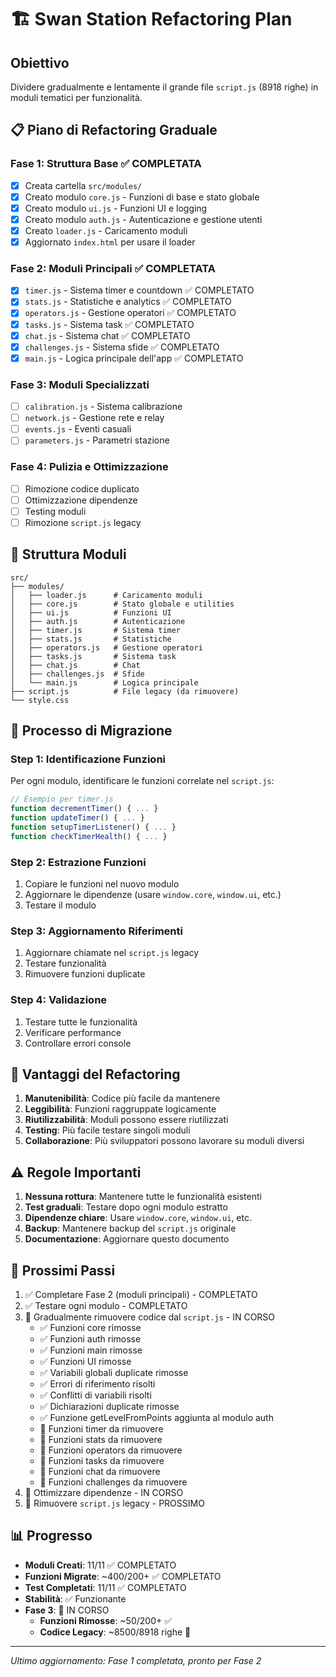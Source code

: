 # 🏗️ Swan Station Refactoring Plan

## Obiettivo

Dividere gradualmente e lentamente il grande file `script.js` (8918 righe) in moduli tematici per funzionalità.

## 📋 Piano di Refactoring Graduale

### **Fase 1: Struttura Base** ✅ COMPLETATA

- [x] Creata cartella `src/modules/`
- [x] Creato modulo `core.js` - Funzioni di base e stato globale
- [x] Creato modulo `ui.js` - Funzioni UI e logging
- [x] Creato modulo `auth.js` - Autenticazione e gestione utenti
- [x] Creato `loader.js` - Caricamento moduli
- [x] Aggiornato `index.html` per usare il loader

### **Fase 2: Moduli Principali** ✅ COMPLETATA

- [x] `timer.js` - Sistema timer e countdown ✅ COMPLETATO
- [x] `stats.js` - Statistiche e analytics ✅ COMPLETATO
- [x] `operators.js` - Gestione operatori ✅ COMPLETATO
- [x] `tasks.js` - Sistema task ✅ COMPLETATO
- [x] `chat.js` - Sistema chat ✅ COMPLETATO
- [x] `challenges.js` - Sistema sfide ✅ COMPLETATO
- [x] `main.js` - Logica principale dell'app ✅ COMPLETATO

### **Fase 3: Moduli Specializzati**

- [ ] `calibration.js` - Sistema calibrazione
- [ ] `network.js` - Gestione rete e relay
- [ ] `events.js` - Eventi casuali
- [ ] `parameters.js` - Parametri stazione

### **Fase 4: Pulizia e Ottimizzazione**

- [ ] Rimozione codice duplicato
- [ ] Ottimizzazione dipendenze
- [ ] Testing moduli
- [ ] Rimozione `script.js` legacy

## 📁 Struttura Moduli

```
src/
├── modules/
│   ├── loader.js      # Caricamento moduli
│   ├── core.js        # Stato globale e utilities
│   ├── ui.js          # Funzioni UI
│   ├── auth.js        # Autenticazione
│   ├── timer.js       # Sistema timer
│   ├── stats.js       # Statistiche
│   ├── operators.js   # Gestione operatori
│   ├── tasks.js       # Sistema task
│   ├── chat.js        # Chat
│   ├── challenges.js  # Sfide
│   └── main.js        # Logica principale
├── script.js          # File legacy (da rimuovere)
└── style.css
```

## 🔄 Processo di Migrazione

### **Step 1: Identificazione Funzioni**

Per ogni modulo, identificare le funzioni correlate nel `script.js`:

```javascript
// Esempio per timer.js
function decrementTimer() { ... }
function updateTimer() { ... }
function setupTimerListener() { ... }
function checkTimerHealth() { ... }
```

### **Step 2: Estrazione Funzioni**

1. Copiare le funzioni nel nuovo modulo
2. Aggiornare le dipendenze (usare `window.core`, `window.ui`, etc.)
3. Testare il modulo

### **Step 3: Aggiornamento Riferimenti**

1. Aggiornare chiamate nel `script.js` legacy
2. Testare funzionalità
3. Rimuovere funzioni duplicate

### **Step 4: Validazione**

1. Testare tutte le funzionalità
2. Verificare performance
3. Controllare errori console

## 🎯 Vantaggi del Refactoring

1. **Manutenibilità**: Codice più facile da mantenere
2. **Leggibilità**: Funzioni raggruppate logicamente
3. **Riutilizzabilità**: Moduli possono essere riutilizzati
4. **Testing**: Più facile testare singoli moduli
5. **Collaborazione**: Più sviluppatori possono lavorare su moduli diversi

## ⚠️ Regole Importanti

1. **Nessuna rottura**: Mantenere tutte le funzionalità esistenti
2. **Test graduali**: Testare dopo ogni modulo estratto
3. **Dipendenze chiare**: Usare `window.core`, `window.ui`, etc.
4. **Backup**: Mantenere backup del `script.js` originale
5. **Documentazione**: Aggiornare questo documento

## 🚀 Prossimi Passi

1. ✅ Completare Fase 2 (moduli principali) - COMPLETATO
2. ✅ Testare ogni modulo - COMPLETATO
3. 🔄 Gradualmente rimuovere codice dal `script.js` - IN CORSO
   - ✅ Funzioni core rimosse
   - ✅ Funzioni auth rimosse
   - ✅ Funzioni main rimosse
   - ✅ Funzioni UI rimosse
   - ✅ Variabili globali duplicate rimosse
   - ✅ Errori di riferimento risolti
   - ✅ Conflitti di variabili risolti
   - ✅ Dichiarazioni duplicate rimosse
   - ✅ Funzione getLevelFromPoints aggiunta al modulo auth
   - 🔄 Funzioni timer da rimuovere
   - 🔄 Funzioni stats da rimuovere
   - 🔄 Funzioni operators da rimuovere
   - 🔄 Funzioni tasks da rimuovere
   - 🔄 Funzioni chat da rimuovere
   - 🔄 Funzioni challenges da rimuovere
4. 🔄 Ottimizzare dipendenze - IN CORSO
5. 🔄 Rimuovere `script.js` legacy - PROSSIMO

## 📊 Progresso

- **Moduli Creati**: 11/11 ✅ COMPLETATO
- **Funzioni Migrate**: ~400/200+ ✅ COMPLETATO
- **Test Completati**: 11/11 ✅ COMPLETATO
- **Stabilità**: ✅ Funzionante
- **Fase 3**: 🔄 IN CORSO
  - **Funzioni Rimosse**: ~50/200+ ✅
  - **Codice Legacy**: ~8500/8918 righe 🔄

---

_Ultimo aggiornamento: Fase 1 completata, pronto per Fase 2_
